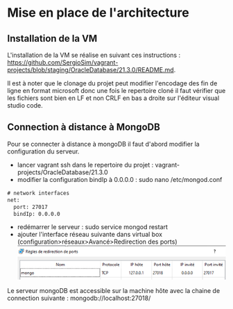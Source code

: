 # Mise en place de l'architecture

## Installation de la VM

L'installation de la VM se réalise en suivant ces instructions : https://github.com/SergioSim/vagrant-projects/blob/staging/OracleDatabase/21.3.0/README.md.

Il est à noter que le clonage du projet peut modifier l'encodage des fin de ligne en format microsoft donc une fois le repertoire cloné il faut vérifier que les fichiers sont bien en LF et non CRLF en bas a droite sur l'éditeur visual studio code.

## Connection à distance à MongoDB

Pour se connecter à distance à mongoDB il faut d'abord modifier la configuration du serveur.

- lancer vagrant ssh dans le repertoire du projet : vagrant-projects/OracleDatabase/21.3.0
- modifier la configuration bindIp à 0.0.0.0 : sudo nano /etc/mongod.conf
```
# network interfaces
net:
  port: 27017
  bindIp: 0.0.0.0
```
- redémarrer le serveur : sudo service mongod restart
- ajouter l'interface réseau suivante dans virtual box (configuration>réseaux>Avancé>Redirection des ports)
![My Image](documentation/redirection%20mongoDB.png)

Le serveur mongoDB est accessible sur la machine hôte avec la chaine de connection suivante : mongodb://localhost:27018/